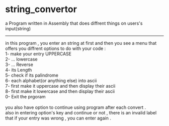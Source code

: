 # string_convertor
a Program written in Assembly that does diffrent things on users's input(string)
<hr>
in this program , you enter an string at first and then you see a menu that offers you diffrent options to do with your code :
<br>
1- make your entry UPPERCASE <br>
2- ... lowercase <br>
3- ... Reverse <br>
4- its Length <br>
5- check if its palindrome <br>
6- each alphabet(or anything else) into ascii <br>
7- first make it uppercase and then display their ascii <br>
8- first make it lowercase and then display their ascii <br>
0- Exit the prgoram 
<br><br>
you also have option to continue using program after each convert . <br>
also in entering option's key   and   continue or not  , there is an invalid label that if your entry was wrong , you can enter again . 
